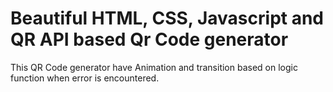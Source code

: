 # Beautiful HTML, CSS, Javascript and QR API based Qr Code generator


This QR Code generator have Animation and transition based on logic function when error is encountered.